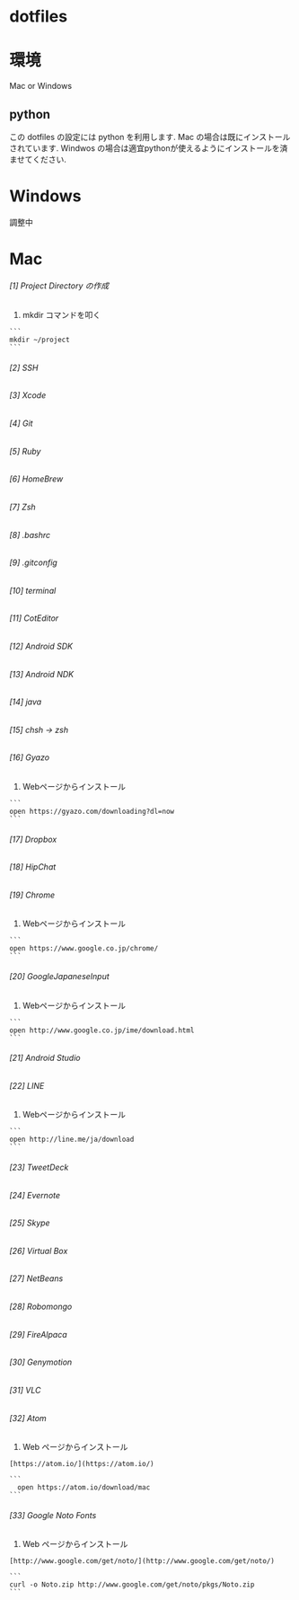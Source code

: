 dotfiles
========

# 環境
  Mac or Windows

## python
  この dotfiles の設定には python を利用します.
  Mac の場合は既にインストールされています.
  Windwos の場合は適宜pythonが使えるようにインストールを済ませてください.

# Windows

  調整中

# Mac

###### [1] Project Directory の作成

  1. mkdir コマンドを叩く

    ```
    mkdir ~/project
    ```

###### [2] SSH
###### [3] Xcode
###### [4] Git
###### [5] Ruby
###### [6] HomeBrew
###### [7] Zsh
###### [8] .bashrc
###### [9] .gitconfig
###### [10] terminal
###### [11] CotEditor
###### [12] Android SDK
###### [13] Android NDK
###### [14] java
###### [15] chsh -> zsh
###### [16] Gyazo

  1. Webページからインストール

    ```
    open https://gyazo.com/downloading?dl=now
    ```

###### [17] Dropbox
###### [18] HipChat
###### [19] Chrome

  1. Webページからインストール

    ```
    open https://www.google.co.jp/chrome/
    ```

###### [20] GoogleJapaneseInput

  1. Webページからインストール

    ```
    open http://www.google.co.jp/ime/download.html
    ```

###### [21] Android Studio
###### [22] LINE

  1. Webページからインストール

    ```
    open http://line.me/ja/download
    ```

###### [23] TweetDeck
###### [24] Evernote
###### [25] Skype
###### [26] Virtual Box
###### [27] NetBeans
###### [28] Robomongo
###### [29] FireAlpaca
###### [30] Genymotion
###### [31] VLC
###### [32] Atom

  1. Web ページからインストール

    [https://atom.io/](https://atom.io/)

    ```
	  open https://atom.io/download/mac
    ```

###### [33] Google Noto Fonts

  1. Web ページからインストール

    [http://www.google.com/get/noto/](http://www.google.com/get/noto/)

    ```
    curl -o Noto.zip http://www.google.com/get/noto/pkgs/Noto.zip
    ```
